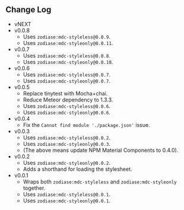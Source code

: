 Change Log
------------------------------------------------------------------------------
* vNEXT
* v0.0.8
    * Uses `zodiase:mdc-styleless@0.0.9`.
    * Uses `zodiase:mdc-styleonly@0.0.11`.
* v0.0.7
    * Uses `zodiase:mdc-styleless@0.0.8`.
    * Uses `zodiase:mdc-styleonly@0.0.10`.
* v0.0.6
    * Uses `zodiase:mdc-styleless@0.0.7`.
    * Uses `zodiase:mdc-styleonly@0.0.7`.
* v0.0.5
    * Replace tinytest with Mocha+chai.
    * Reduce Meteor dependency to 1.3.3.
    * Uses `zodiase:mdc-styleless@0.0.6`.
    * Uses `zodiase:mdc-styleonly@0.0.6`.
* v0.0.4
    * Fix the `Cannot find module './package.json'` issue.
* v0.0.3
    * Uses `zodiase:mdc-styleless@0.0.2`.
    * Uses `zodiase:mdc-styleonly@0.0.3`.
    * (The above means update NPM Material Components to 0.4.0).
* v0.0.2
    * Uses `zodiase:mdc-styleonly@0.0.2`.
    * Adds a shorthand for loading the stylesheet.
* v0.0.1
    * Wraps both `zodiase:mdc-styleless` and `zodiase:mdc-styleonly` together.
    * Uses `zodiase:mdc-styleless@0.0.1`.
    * Uses `zodiase:mdc-styleonly@0.0.1`.
